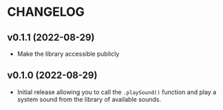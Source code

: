# CHANGELOG

## v0.1.1 (2022-08-29)

- Make the library accessible publicly

## v0.1.0 (2022-08-29)

- Initial release allowing you to call the `.playSound()` function and play a system sound from the library of available sounds.
